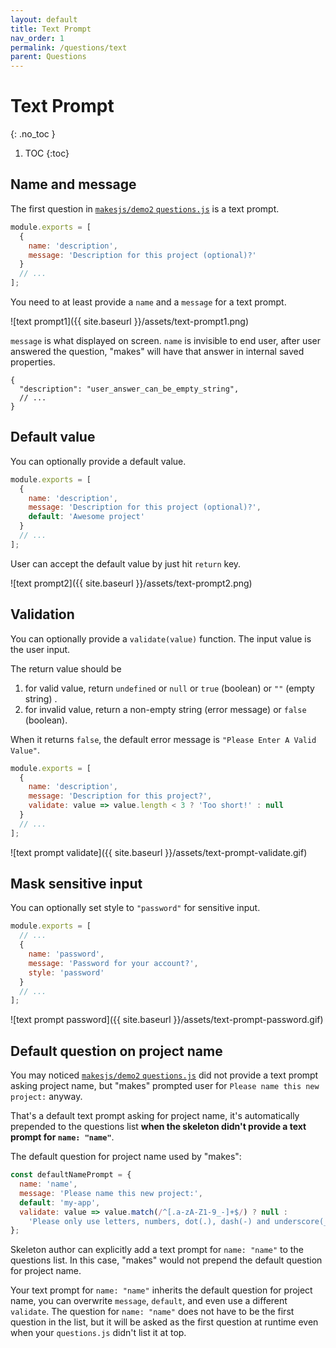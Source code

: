 ```yaml
---
layout: default
title: Text Prompt
nav_order: 1
permalink: /questions/text
parent: Questions
---
```


# Text Prompt
{: .no_toc }

1. TOC
{:toc}

## Name and message

The first question in [`makesjs/demo2` `questions.js`](https://github.com/makesjs/demo2/blob/master/questions.js) is a text prompt.

```js
module.exports = [
  {
    name: 'description',
    message: 'Description for this project (optional)?'
  }
  // ...
];
```

You need to at least provide a `name` and a `message` for a text prompt.

![text prompt1]({{ site.baseurl }}/assets/text-prompt1.png)

`message` is what displayed on screen. `name` is invisible to end user, after user answered the question, "makes" will have that answer in internal saved properties.

```
{
  "description": "user_answer_can_be_empty_string",
  // ...
}
```

## Default value

You can optionally provide a default value.

```js
module.exports = [
  {
    name: 'description',
    message: 'Description for this project (optional)?',
    default: 'Awesome project'
  }
  // ...
];
```

User can accept the default value by just hit `return` key.

![text prompt2]({{ site.baseurl }}/assets/text-prompt2.png)

## Validation

You can optionally provide a `validate(value)` function. The input value is the user input.

The return value should be
1. for valid value, return `undefined` or `null` or `true` (boolean) or `""` (empty string) .
2. for invalid value, return a non-empty string (error message) or `false` (boolean).

When it returns `false`, the default error message is `"Please Enter A Valid Value"`.

```js
module.exports = [
  {
    name: 'description',
    message: 'Description for this project?',
    validate: value => value.length < 3 ? 'Too short!' : null
  }
  // ...
];
```

![text prompt validate]({{ site.baseurl }}/assets/text-prompt-validate.gif)

## Mask sensitive input

You can optionally set style to `"password"` for sensitive input.

```js
module.exports = [
  // ...
  {
    name: 'password',
    message: 'Password for your account?',
    style: 'password'
  }
  // ...
];
```

![text prompt password]({{ site.baseurl }}/assets/text-prompt-password.gif)

## Default question on project name

You may noticed [`makesjs/demo2` `questions.js`](https://github.com/makesjs/demo2/blob/master/questions.js) did not provide a text prompt asking project name, but "makes" prompted user for `Please name this new project:` anyway.

That's a default text prompt asking for project name, it's automatically prepended to the questions list **when the skeleton didn't provide a text prompt for `name: "name"`**.

The default question for project name used by "makes":

```js
const defaultNamePrompt = {
  name: 'name',
  message: 'Please name this new project:',
  default: 'my-app',
  validate: value => value.match(/^[.a-zA-Z1-9_-]+$/) ? null :
    'Please only use letters, numbers, dot(.), dash(-) and underscore(_).'
};
```

Skeleton author can explicitly add a text prompt for `name: "name"` to the questions list. In this case, "makes" would not prepend the default question for project name.

Your text prompt for `name: "name"` inherits the default question for project name, you can overwrite `message`, `default`, and even use a different `validate`. The question for `name: "name"` does not have to be the first question in the list, but it will be asked as the first question at runtime even when your `questions.js` didn't list it at top.

